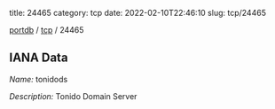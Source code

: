 title: 24465
category: tcp
date: 2022-02-10T22:46:10
slug: tcp/24465

[portdb](/) / [tcp](/category/tcp.html) / 24465


## IANA Data

_Name:_ tonidods

_Description:_ Tonido Domain Server

